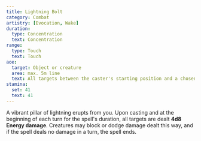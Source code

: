 ```yaml
---
title: Lightning Bolt
category: Combat
artistry: [Evocation, Wake]
duration:
  type: Concentration
  text: Concentration
range:
  type: Touch
  text: Touch
aoe:
  target: Object or creature
  area: max. 5m line
  text: All targets between the caster's starting position and a chosen point within 5 meters
stamina:
  set: 41
  text: 41
---
```

A vibrant pillar of lightning erupts from you. Upon casting and at the beginning of each turn for the spell's duration, all targets are dealt **4d8 Energy damage**. Creatures may block or dodge damage dealt this way, and if the spell deals no damage in a turn, the spell ends.
